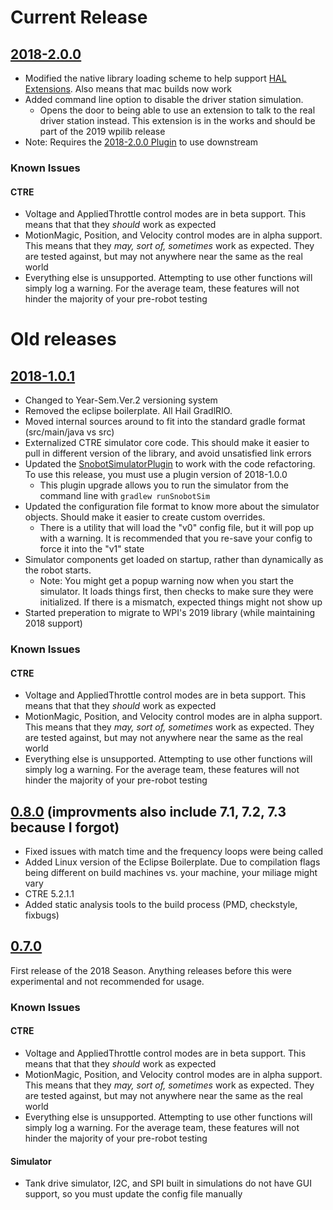 
# Current Release

## [2018-2.0.0](https://github.com/pjreiniger/SnobotSim/releases/tag/2018-2.0.0)
* Modified the native library loading scheme to help support [HAL Extensions](https://github.com/wpilibsuite/allwpilib/tree/master/simulation/halsim_ds_nt).  Also means that mac builds now work
* Added command line option to disable the driver station simulation.
  * Opens the door to being able to use an extension to talk to the real driver station instead.  This extension is in the works and should be part of the 2019 wpilib release
* Note: Requires the [2018-2.0.0 Plugin](https://github.com/pjreiniger/SnobotSimPlugin/releases/tag/v2018_2.0.0) to use downstream

### Known Issues
#### CTRE
* Voltage and AppliedThrottle control modes are in beta support.  This means that that they *should* work as expected
* MotionMagic, Position, and Velocity control modes are in alpha support.  This means that they *may, sort of, sometimes* work as expected.  They are tested against, but may not anywhere near the same as the real world
* Everything else is unsupported.  Attempting to use other functions will simply log a warning.  For the average team, these features will not hinder the majority of your pre-robot testing



# Old releases

## [2018-1.0.1](https://github.com/pjreiniger/SnobotSim/releases/tag/2018-1.0.1)
* Changed to Year-Sem.Ver.2 versioning system
* Removed the eclipse boilerplate.  All Hail GradlRIO.
* Moved internal sources around to fit into the standard gradle format (src/main/java vs src)
* Externalized CTRE simulator core code.  This should make it easier to pull in different version of the library, and avoid unsatisfied link errors
* Updated the [SnobotSimulatorPlugin](https://plugins.gradle.org/plugin/com.snobot.simulator.plugin.SnobotSimulatorPlugin) to work with the code refactoring.  To use this release, you must use a plugin version of 2018-1.0.0
  * This plugin upgrade allows you to run the simulator from the command line with `gradlew runSnobotSim`
* Updated the configuration file format to know more about the simulator objects.  Should make it easier to create custom overrides.
  * There is a utility that will load the "v0" config file, but it will pop up with a warning.  It is recommended that you re-save your config to force it into the "v1" state
* Simulator components get loaded on startup, rather than dynamically as the robot starts.
  * Note: You might get a popup warning now when you start the simulator.  It loads things first, then checks to make sure they were initialized.  If there is a mismatch, expected things might not show up
* Started preperation to migrate to WPI's 2019 library (while maintaining 2018 support)

### Known Issues
#### CTRE
* Voltage and AppliedThrottle control modes are in beta support.  This means that that they *should* work as expected
* MotionMagic, Position, and Velocity control modes are in alpha support.  This means that they *may, sort of, sometimes* work as expected.  They are tested against, but may not anywhere near the same as the real world
* Everything else is unsupported.  Attempting to use other functions will simply log a warning.  For the average team, these features will not hinder the majority of your pre-robot testing


## [0.8.0](https://github.com/pjreiniger/SnobotSim/releases/tag/0.8.0) (improvments also include 7.1, 7.2, 7.3 because I forgot)
* Fixed issues with match time and the frequency loops were being called
* Added Linux version of the Eclipse Boilerplate.  Due to compilation flags being different on build machines vs. your machine, your miliage might vary
* CTRE 5.2.1.1
* Added static analysis tools to the build process (PMD, checkstyle, fixbugs)

## [0.7.0](https://github.com/pjreiniger/SnobotSim/releases/tag/0.7.0)
First release of the 2018 Season.  Anything releases before this were experimental and not recommended for usage.

### Known Issues
#### CTRE
* Voltage and AppliedThrottle control modes are in beta support.  This means that that they *should* work as expected
* MotionMagic, Position, and Velocity control modes are in alpha support.  This means that they *may, sort of, sometimes* work as expected.  They are tested against, but may not anywhere near the same as the real world
* Everything else is unsupported.  Attempting to use other functions will simply log a warning.  For the average team, these features will not hinder the majority of your pre-robot testing

#### Simulator
* Tank drive simulator, I2C, and SPI built in simulations do not have GUI support, so you must update the config file manually
